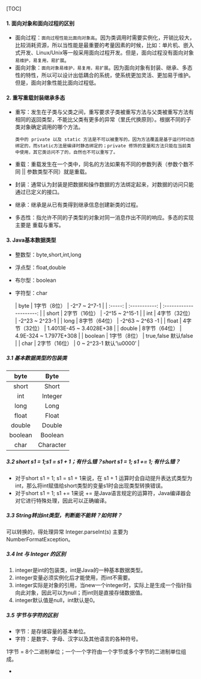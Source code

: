 [TOC]

#### 1. 面向对象和面向过程的区别

- 面向过程：`面向过程性能比面向对象高`。因为类调用时需要实例化，开销比较大，比较消耗资源，所以当性能是最重要的考量因素的时候，比如：单片机、嵌入式开发、Linux/Unix等一般采用面向过程开发。但是，面向过程没有面向对象`易维护，易复用，易扩展`。
- 面向对象：`面向对象易维护，易复用，易扩展`。因为面向对象有封装、继承、多态性的特性，所以可以设计出低耦合的系统，使系统更加灵活、更加易于维护。但是，面向对象性能比面向过程低。

#### 2. 重写重载封装继承多态

- 重写：发生在子类与父类之间，重写要求子类被重写方法与父类被重写方法有相同的返回类型，不能比父类有更多的异常（里氏代换原则）。根据不同的子类对象确定调用的哪个方法。

  `类中的 private 以及 static 方法是不可以被重写的，因为方法覆盖是基于运行时动态绑定的，而static方法是编译时静态绑定的；private 修饰的变量和方法只能在当前类中使用，其它类访问不了的，自然也不可以重写了。`

- 重载：重载发生在一个类中，同名的方法如果有不同的参数列表（参数个数不同 || 参数类型不同）就是重载。

- 封装：通常认为封装是把数据和操作数据的方法绑定起来，对数据的访问只能通过已定义的接口。

- 继承：继承是从已有类得到继承信息创建新类的过程。

- 多态性：指允许不同的子类型的对象对同一消息作出不同的响应。多态的实现主要是 重载与重写。

#### 3. Java基本数据类型

- 整数型：byte,short,int,long

- 浮点型：float,double

- 布尔型：boolean

- 字符型：char

  |  byte   | 1字节（8位）  |      -2^7 ~ 2^7-1       |
| :-----: | :-----------: | :---------------------: |
  |  short  | 2字节（16位） |     -2^15 ~ 2^15-1      |
  |   int   | 4字节（32位） |     -2^23 ~ 2^23-1      |
  |  long   | 8字节（64位） |     -2^63 ~ 2^63 -1     |
  |  float  | 4字节（32位） | 1.4013E-45 ~ 3.4028E+38 |
  | double  | 8字节（64位） | 4.9E-324 ~ 1.7977E+308  |
  | boolean | 1字节（8位）  |  true,false 默认false   |
  |  char   | 2字节（16位） | 0 ~ 2^23-1 默认‘\u0000’ |

##### 3.1 基本数据类型的包装类

|  byte   |   Byte    |
| :-----: | :-------: |
|  short  |   Short   |
|   int   |  Integer  |
|  long   |   Long    |
|  float  |   Float   |
| double  |  Double   |
| boolean |  Boolean  |
|  char   | Character |

##### 3.2 short s1 = 1;s1 = s1 + 1；有什么错？short s1 = 1; s1 += 1; 有什么错？

- 对于short s1 = 1; s1 = s1 + 1来说，在 s1 + 1 运算时会自动提升表达式类型为int，那么将int赋值给short类型的变量s1时会出现类型转换错误。
- 对于short s1 = 1; s1 += 1来说 += 是Java语言规定的运算符，Java编译器会对它进行特殊处理，因此可以正确编译。

##### 3.3 String转出int类型，判断能不能转？如何转？

可以转换的，得处理异常 Integer.parseInt(s) 主要为 NumberFormatException。

##### 3.4 Int 与 Integer 的区别

1. integer是int的包装类，int是Java的一种基本数据类型。
2. integer变量必须实例化后才能使用，而int不需要。
3. integer实际是对象的引用，当new一个integer时，实际上是生成一个指针指向此对象，因此可以为null；而int则是直接存储数据值。
4. integer默认值是null，int默认是0。

##### 3.5 字节与字符的区别

- 字节：是存储容量的基本单位。
- 字符：是数字、字母、汉字以及其他语言的各种符号。

1字节 = 8个二进制单位；一个一个字符由一个字节或多个字节的二进制单位组成。





- 